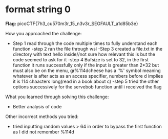# format string 0

**Flag:** picoCTF{7h3_cu570m3r_15_n3v3r_SEGFAULT_a1d85b3e}

How you approached the challenge:

- Step 1
    read through the code multiple times to fully understand each function 
-step 2
    ran the file through wsl 
-Step 3
    created a file.txt in the directory with text hello inside//not sure how relevant this is but the code seemed to ask for it 
-step 4
    Bufsize is set to 32, in the first function it runs successfully only if the input is greater than 2*32 but must also be on the menu, gr%114dcheese has a '%' symbol meaning whatever is after acts as an access specifier, numbers before d implies it is 114 chaacters long(read in a book about c)
-step 5
    tried the other options successively for the servebob function until i received the flag 


What you learned through solving this challenge:

- Better analysis of code

Other incorrect methods you tried:
- tried inputting random values > 64 in order to bypass the first function as I did not remember %114d
